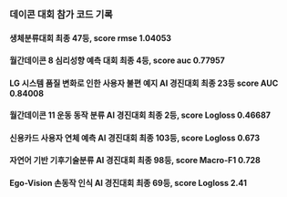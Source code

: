 ### 데이콘 대회 참가 코드 기록

#### 생체분류대회 최종 47등, score rmse 1.04053

#### 월간데이콘 8 심리성향 예측 대회 최종 4등, score auc 0.77957

#### LG 시스템 품질 변화로 인한 사용자 불편 예지 AI 경진대회 최종 23등 score AUC 0.84008

#### 월간데이콘 11 운동 동작 분류 AI 경진대회 최종 2등, score Logloss 0.46687

#### 신용카드 사용자 연체 예측 AI 경진대회 최종 103등, score Logloss 0.673

#### 자연어 기반 기후기술분류 AI 경진대회 최종 98등, score Macro-F1 0.728

#### Ego-Vision 손동작 인식 AI 경진대회 최종 69등, score Logloss 2.41
